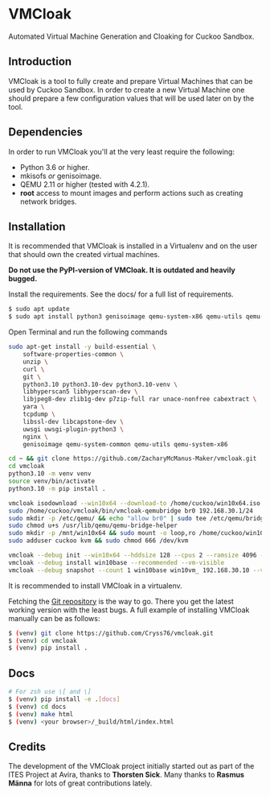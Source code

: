 VMCloak
=======

Automated Virtual Machine Generation and Cloaking for Cuckoo Sandbox.

Introduction
------------

VMCloak is a tool to fully create and prepare Virtual Machines that can be
used by Cuckoo Sandbox. In order to create a new Virtual Machine one should
prepare a few configuration values that will be used later on by the tool.

Dependencies
------------

In order to run VMCloak you'll at the very least require the following:

* Python 3.6 or higher.
* mkisofs *or* genisoimage.
* QEMU 2.11 or higher (tested with 4.2.1).
* **root** access to mount images and perform actions such as creating network bridges.


Installation
------------

It is recommended that VMCloak is installed in a Virtualenv and on the user
that should own the created virtual machines.

**Do not use the PyPI-version of VMCloak. It is outdated and heavily bugged.**

Install the requirements. See the docs/ for a full list of requirements.

```bash
$ sudo apt update
$ sudo apt install python3 genisoimage qemu-system-x86 qemu-utils qemu-system-common
```


Open Terminal and run the following commands
```bash
sudo apt-get install -y build-essential \
    software-properties-common \
    unzip \
    curl \
    git \
    python3.10 python3.10-dev python3.10-venv \
    libhyperscan5 libhyperscan-dev \
    libjpeg8-dev zlib1g-dev p7zip-full rar unace-nonfree cabextract \
    yara \
    tcpdump \
    libssl-dev libcapstone-dev \
    uwsgi uwsgi-plugin-python3 \
    nginx \
    genisoimage qemu-system-common qemu-utils qemu-system-x86

cd ~ && git clone https://github.com/ZacharyMcManus-Maker/vmcloak.git 
cd vmcloak
python3.10 -m venv venv
source venv/bin/activate
python3.10 -m pip install .

vmcloak isodownload --win10x64 --download-to /home/cuckoo/win10x64.iso
sudo /home/cuckoo/vmcloak/bin/vmcloak-qemubridge br0 192.168.30.1/24
sudo mkdir -p /etc/qemu/ && echo "allow br0" | sudo tee /etc/qemu/bridge.conf
sudo chmod u+s /usr/lib/qemu/qemu-bridge-helper
sudo mkdir -p /mnt/win10x64 && sudo mount -o loop,ro /home/cuckoo/win10x64.iso /mnt/win10x64
sudo adduser cuckoo kvm && sudo chmod 666 /dev/kvm

vmcloak --debug init --win10x64 --hddsize 128 --cpus 2 --ramsize 4096 --network 192.168.30.0/24 --vm qemu --ip 192.168.30.2 --iso-mount /mnt/win10x64 win10base br0 --vm-visible
vmcloak --debug install win10base --recommended --vm-visible
vmcloak --debug snapshot --count 1 win10base win10vm_ 192.168.30.10 --vm-visible
```

It is recommended to install VMCloak in a virtualenv.

Fetching the [Git repository](https://github.com/Cryss76/vmcloak) is the way to go.
There you get the latest working version with the least bugs.
A full example of installing VMCloak manually can be
as follows:

```bash
$ (venv) git clone https://github.com/Cryss76/vmcloak.git
$ (venv) cd vmcloak
$ (venv) pip install .
```

Docs
----

```bash
# For zsh use \[ and \]
$ (venv) pip install -e .[docs]
$ (venv) cd docs
$ (venv) make html
$ (venv) <your browser>/_build/html/index.html
```

<!--
Usage
-----

For a quick walkthrough on the general usage of VMCloak, please refer to the
following blogpost: [http://jbremer.org/vmcloak3][blogpost].

[blogpost]: http://jbremer.org/vmcloak3

--->
<!---
Testing
-------

In order to run the VMCloak unit tests, which should be run on a custom build
server due to its huge resource requirements (i.e., setting up multiple
virtual machines is not something to take lightly), we provide some pointers
for setting up such an environment.

First of all, the _~/.vmcloak/config.json_ should be created containing a JSON
blob with, currently, one value. The _winxp.serialkey_ value should be
featured with a serial key that matches your Windows XP ISO file. An example
config.json file may look as follows.

```javascript
{
    "winxp": {
        "serialkey": "windows xp serial key here"
    }
}
```

Then install _pytest_ and _pytest-xdist_:

```bash
$ pip install -U pytest pytest-xdist
```

Mount all of the ISO files as required, for a default configuration this looks
as follows (the following commands should be run as _root_ user):

```bash
$ mkdir /mnt/winxp
$ mount -o loop,ro vms/winxppro.iso /mnt/winxp

$ mkdir /mnt/win7x64
$ mount -o loop,ro vms/win7ultimate.iso /mnt/win7x64

$ mkdir /mnt/win81x64
$ mount -o loop,ro vms/Win8.1_EnglishInternational_x64.iso /mnt/win81x64

$ mkdir /mnt/win10x64
$ mount -o loop,ro vms/Win10_1511_2_EnglishInternational_x64.iso /mnt/win10x64
```

Now we're going to run the actual unit tests. Note that we can speed them up
by specifying N unit tests to be ran in parallel. As most of the tests
actually install Windows or run a virtual machine, we recommend to run at most
one unit test per CPU core. Also reserve about two to four gigabytes of RAM
for each extra unit test in parallel. E.g., if you want to run four unit tests
in parallel, then your computer should have at least four CPU cores and 16GB
of RAM.

Finally run the unit tests:

```bash
py.test -n 8
```
--->
Credits
-------

The development of the VMCloak project initially started out as part of the
ITES Project at Avira, thanks to **Thorsten Sick**. Many thanks to
**Rasmus Männa** for lots of great contributions lately.


<!---
[![Coverage Status](https://coveralls.io/repos/github/jbremer/vmcloak/badge.svg)](https://coveralls.io/github/jbremer/vmcloak)
--->

